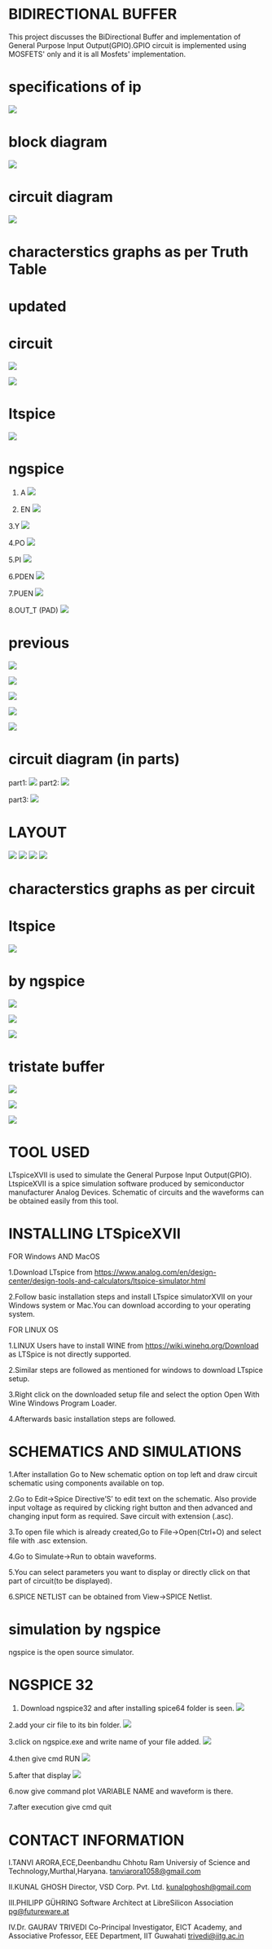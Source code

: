 # BIDIRECTIONAL BUFFER
This project discusses the BiDirectional Buffer and implementation of General Purpose Input Output(GPIO).GPIO circuit is implemented using MOSFETS' only and it is all Mosfets' implementation.

# specifications of ip

![](https://github.com/tanu2303/BidirectionalBuffer-GPIO/blob/master/Waveforms_ngspice/specifications.png)

# block diagram
![](https://github.com/tanu2303/BidirectionalBuffer-GPIO/blob/master/img/Screenshot%20(4609).png)

# circuit diagram
![](https://github.com/tanu2303/BidirectionalBuffer-GPIO/blob/master/Waveforms_ltspice/ckt.png)


# characterstics graphs as per Truth Table

# updated
# circuit
![](https://github.com/tanu2303/BidirectionalBuffer-GPIO/blob/master/6july/Screenshot%20(5179).png)

![](https://github.com/tanu2303/BidirectionalBuffer-GPIO/blob/master/6july/Screenshot%20(5180).png)

# ltspice
![](https://github.com/tanu2303/BidirectionalBuffer-GPIO/blob/master/6july/Screenshot%20(5178).png)

# ngspice

1. A
![](https://github.com/tanu2303/BidirectionalBuffer-GPIO/blob/master/6july/Screenshot%20(5177).png)

2. EN
![](https://github.com/tanu2303/BidirectionalBuffer-GPIO/blob/master/6july/Screenshot%20(5175).png)

3.Y
![](https://github.com/tanu2303/BidirectionalBuffer-GPIO/blob/master/6july/Screenshot%20(5176).png)

4.PO
![](https://github.com/tanu2303/BidirectionalBuffer-GPIO/blob/master/6july/Screenshot%20(5171).png)

5.PI
![](https://github.com/tanu2303/BidirectionalBuffer-GPIO/blob/master/6july/Screenshot%20(5172).png)

6.PDEN
![](https://github.com/tanu2303/BidirectionalBuffer-GPIO/blob/master/6july/Screenshot%20(5173).png)

7.PUEN
![](https://github.com/tanu2303/BidirectionalBuffer-GPIO/blob/master/6july/Screenshot%20(5174).png)

8.OUT_T (PAD)
![](https://github.com/tanu2303/BidirectionalBuffer-GPIO/blob/master/6july/Screenshot%20(5169).png)



# previous
![](https://github.com/tanu2303/BidirectionalBuffer-GPIO/blob/master/png/Screenshot%20(5107).png)

![](https://github.com/tanu2303/BidirectionalBuffer-GPIO/blob/master/png/Screenshot%20(5104).png)

![](https://github.com/tanu2303/BidirectionalBuffer-GPIO/blob/master/png/Screenshot%20(5099).png)

![](https://github.com/tanu2303/BidirectionalBuffer-GPIO/blob/master/png/Screenshot%20(5098).png)

![](https://github.com/tanu2303/BidirectionalBuffer-GPIO/blob/master/png/Screenshot%20(5064).png)

# circuit diagram (in parts)
part1:
![](https://github.com/tanu2303/BidirectionalBuffer-GPIO/blob/master/png/Screenshot%20(5061).png)
part2:
![](https://github.com/tanu2303/BidirectionalBuffer-GPIO/blob/master/png/Screenshot%20(5062).png)

part3:
![](https://github.com/tanu2303/BidirectionalBuffer-GPIO/blob/master/png/Screenshot%20(5063).png)


# LAYOUT 

![](https://github.com/tanu2303/BidirectionalBuffer-GPIO/blob/master/layout/Screenshot%20(5091).png)
![](https://github.com/tanu2303/BidirectionalBuffer-GPIO/blob/master/layout/Screenshot%20(5092).png)
![](https://github.com/tanu2303/BidirectionalBuffer-GPIO/blob/master/layout/Screenshot%20(5093).png)
![](https://github.com/tanu2303/BidirectionalBuffer-GPIO/blob/master/layout/Screenshot%20(5094).png)

# characterstics graphs as per circuit

# ltspice
![](https://github.com/tanu2303/BidirectionalBuffer-GPIO/blob/master/png/Screenshot%20(5107).png)

# by ngspice
![](https://github.com/tanu2303/BidirectionalBuffer-GPIO/blob/master/Waveforms_ngspice/1n.png)

![](https://github.com/tanu2303/BidirectionalBuffer-GPIO/blob/master/Waveforms_ngspice/2n.png)

![](https://github.com/tanu2303/BidirectionalBuffer-GPIO/blob/master/Waveforms_ngspice/3n.png)

# tristate buffer

![](https://github.com/tanu2303/BidirectionalBuffer-GPIO/blob/master/New/Screenshot%20(4980).png)

![](https://github.com/tanu2303/BidirectionalBuffer-GPIO/blob/master/New/Screenshot%20(4981).png)

![](https://github.com/tanu2303/BidirectionalBuffer-GPIO/blob/master/New/Screenshot%20(4983).png)

# TOOL USED
LTspiceXVII is used to simulate the General Purpose Input Output(GPIO). LtspiceXVII is a spice simulation software produced by semiconductor manufacturer Analog Devices. Schematic of circuits and the waveforms can be obtained easily from this tool.

# INSTALLING LTSpiceXVII

   FOR Windows AND MacOS

  1.Download LTspice from https://www.analog.com/en/design-center/design-tools-and-calculators/ltspice-simulator.html 
  
  2.Follow basic installation steps and install LTspice simulatorXVII on your Windows system or Mac.You can download according to your       operating system.

   FOR LINUX OS
	
   1.LINUX Users have to install WINE from https://wiki.winehq.org/Download as LTSpice is not directly supported.
   
   2.Similar steps are followed as mentioned for windows to download LTspice setup.
   
   3.Right click on the downloaded setup file and select the option Open With Wine Windows Program Loader.
   
   4.Afterwards basic installation steps are followed.
	
# SCHEMATICS AND SIMULATIONS

  1.After installation Go to New schematic option on top left and draw circuit schematic using components available on top.
  
  2.Go to Edit->Spice Directive’S’ to edit text on the schematic. Also provide input voltage as required by clicking right button and then advanced and changing input form as required. Save circuit with extension (.asc).

  3.To open file which is already created,Go to File->Open(Ctrl+O) and select file with .asc extension.

  4.Go to Simulate->Run to obtain waveforms.

  5.You can select parameters you want to display or directly click on that part of circuit(to be displayed). 

  6.SPICE NETLIST can be obtained from View->SPICE Netlist.
  

# simulation by ngspice

ngspice is the open source simulator.

# NGSPICE 32
1. Download ngspice32 and after installing spice64 folder is seen.
![](https://github.com/tanu2303/BidirectionalBuffer-GPIO/blob/master/NGSPICE%2032/A.png)

2.add your cir file to its bin folder.
![](https://github.com/tanu2303/BidirectionalBuffer-GPIO/blob/master/NGSPICE%2032/B.png)

3.click on ngspice.exe and write name of your file added.
![](https://github.com/tanu2303/BidirectionalBuffer-GPIO/blob/master/NGSPICE%2032/C.png)

4.then give cmd RUN
![](https://github.com/tanu2303/BidirectionalBuffer-GPIO/blob/master/NGSPICE%2032/D.png)

5.after that display
![](https://github.com/tanu2303/BidirectionalBuffer-GPIO/blob/master/NGSPICE%2032/E.png)

6.now give command plot VARIABLE NAME and waveform is there.

7.after execution give cmd quit

# CONTACT INFORMATION
I.TANVI ARORA,ECE,Deenbandhu Chhotu Ram Universiy of Science and Technology,Murthal,Haryana. tanviarora1058@gmail.com

II.KUNAL GHOSH Director, VSD Corp. Pvt. Ltd. kunalpghosh@gmail.com

III.PHILIPP GÜHRING Software Architect at LibreSilicon Association pg@futureware.at

IV.Dr. GAURAV TRIVEDI Co-Principal Investigator, EICT Academy,
and Associative Professor, EEE Department, IIT Guwahati trivedi@iitg.ac.in
